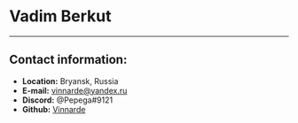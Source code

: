 # Vadim Berkut

---

## __Contact information__:

- __Location:__ Bryansk, Russia
- __E-mail:__ [vinnarde@yandex.ru](vinnarde@yandex.ru)
- __Discord:__ @Pepega#9121
- __Github:__ [Vinnarde](https://github.com/vinnarde)

